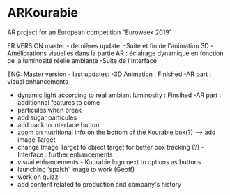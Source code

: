 ﻿# ARKourabie
AR project for an European competition "Euroweek 2019"

FR
VERSION master - dernières update:
-Suite et fin de l'animation 3D
-Améliorations visuelles dans la partie AR : éclairage dynamique en fonction de la luminosité réelle ambiante
-Suite de l'interface

ENG:
Master version - last updates:
-3D Animation : Finished
-AR part : visual enhancements
  - dynamic light according to real ambiant luminosity : Finsihed
-AR part : additionnal features to come
  - particules when break
  - add sugar particules
  - add back to interface button
  - zoom on nutritional info on the bottom of the Kourabie box(?) --> add image Target
  - change Image Target to object target for better box tracking (?)
-Interface : further enhancements
  - visual enhancements - Kourabie logo next to options as buttons
  - launching 'spalsh' image to work (Geoff)
  - work on quizz
  - add content related to production and company's history
